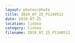 ```yaml
---
layout: photos/photo
title: 2019_07_25_P1140512
date: 2019-07-25
location: lisboa
category: lisboa
filename: 2019_07_25_P1140512
---
```

